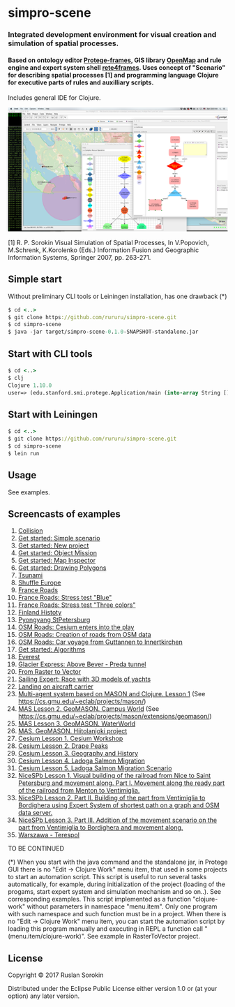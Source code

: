 # simpro-scene

### Integrated development environment for visual creation and simulation of spatial processes.

####  Based on ontology editor [Protege-frames](https://protege.stanford.edu/), GIS library  [OpenMap](http://openmap-java.org/) and rule engine and expert system shell  [rete4frames](https://github.com/rururu/rete4frames). Uses concept of "Scenario" for describing spatial processes [1] and programming language Clojure for executive parts of rules and auxilliary scripts.

Includes general IDE for Clojure.

![screenshot](screenshot1.png)

[1] R. P. Sorokin Visual Simulation of Spatial Processes, In V.Popovich, M.Schrenk, K.Korolenko (Eds.) Information Fusion and  Geographic Information Systems, Springer 2007, pp. 263-271.

## Simple start

Without preliminary CLI tools or Leiningen installation, has one drawback (*)

```clj
$ cd <..>
$ git clone https://github.com/rururu/simpro-scene.git
$ cd simpro-scene
$ java -jar target/simpro-scene-0.1.0-SNAPSHOT-standalone.jar
```

## Start with CLI tools

```clj
$ cd <..>
$ clj
Clojure 1.10.0
user=> (edu.stanford.smi.protege.Application/main (into-array String []))
```

## Start with Leiningen

```clj
$ cd <..>
$ git clone https://github.com/rururu/simpro-scene.git
$ cd simpro-scene
$ lein run
```
## Usage

See examples.

## Screencasts of examples

1. [Collision](https://youtu.be/-fDo9IdJ7RA)
2. [Get started: Simple scenario](https://youtu.be/qb8EjnkyEFQ)
3. [Get started: New project](https://youtu.be/Y693nOxbWR0)
4. [Get started: Object Mission](https://youtu.be/eT-2CQzGuEA)
5. [Get started: Map Inspector](https://youtu.be/QoTo5qYyJdQ)
6. [Get started: Drawing Polygons](https://youtu.be/7P8Q9n0jLVM)
7. [Tsunami](https://youtu.be/pkF8BE74JAk)
8. [Shuffle Europe](https://youtu.be/Jh6r9ytpkKQ)
9. [France Roads](https://youtu.be/IvKkSpa8x9Y)
10. [France Roads: Stress test "Blue"](https://youtu.be/zp6VdtKYLtc)
11. [France Roads: Stress test "Three colors"](https://youtu.be/x20pMyq5GV0)
12. [Finland Histoty](https://youtu.be/A4x9YU3V5k0)
13. [Pyongyang StPetersburg](https://youtu.be/xDyhu5_kVXE)
14. [OSM Roads: Cesium enters into the play](https://youtu.be/cT5h79w3wR4)
15. [OSM Roads: Creation of roads from OSM data](https://youtu.be/WEx2-rMCJag)
16. [OSM Roads: Car voyage from Guttannen to Innertkirchen](https://youtu.be/KSKRXSD8a2E)
17. [Get started: Algorithms](https://www.youtube.com/watch?v=oRCMw_rnLvg&feature=youtu.be)
18. [Everest](https://www.youtube.com/watch?v=YAZSrUjKRhk&t=10s)
19. [Glacier Express: Above Bever - Preda tunnel](https://youtu.be/WJ3YZqWyFJ4)
20. [From Raster to Vector](https://youtu.be/LKaAVBDUyTU)
21. [Sailing Expert: Race with 3D models of yachts](https://youtu.be/VG87r7_gVz8)
22. [Landing on aircraft carrier](https://youtu.be/gkRWfLXRaoo)
23. [Multi-agent system based on MASON and Clojure. Lesson 1](https://youtu.be/2mJ2EarlK7s) (See https://cs.gmu.edu/~eclab/projects/mason/)
24. [MAS Lesson 2. GeoMASON. Campus World](https://youtu.be/1QyRsYgDq6I) (See https://cs.gmu.edu/~eclab/projects/mason/extensions/geomason/)
25. [MAS Lesson 3. GeoMASON. WaterWorld](https://youtu.be/5qlE8I2V6FU)
26. [MAS. GeoMASON. Hiitolanjoki project](https://youtu.be/Snd3VKUevNg)
27. [Cesium Lesson 1. Cesium Workshop](https://www.youtube.com/watch?v=FOlSx6Mg-V0)
28. [Cesium Lesson 2. Drape Peaks](https://youtu.be/G4-4ByOJpSE)
28. [Cesium Lesson 3. Geography and History](https://youtu.be/dGWTxHik4U4)
28. [Cesium Lesson 4. Ladoga Salmon Migration](https://www.youtube.com/watch?v=cFA5VbI_1HI)
29. [Cesium Lesson 5. Ladoga Salmon Migration Scenario](https://youtu.be/UBdTVGteGE4)
30. [NiceSPb Lesson 1. Visual building of the railroad from Nice to Saint Petersburg and movement along. Part I.
Movement along the ready part of the railroad from Menton to Ventimiglia.](https://youtu.be/MlTFbK8NcmY)
31. [NiceSPb Lesson 2. Part II.
Building of the part from Ventimiglia to Bordighera using Expert System of shortest path on a graph and OSM data server.](https://youtu.be/IIz0UDpqncE)
32. [NiceSPb Lesson 3. Part III.
Addition of the movement scenario on the  part from Ventimiglia to Bordighera and movement along.](https://youtu.be/aYAiik0Q4xE)
33. [Warszawa - Terespol](https://youtu.be/UbH6sWYChr0)

TO BE CONTINUED

(*)
When you start with the java command and the standalone jar, in Protege GUI there is no "Edit -> Clojure Work" menu item, that used in some projects to start an automation script. This script is useful to run several tasks automatically, for example, during initialization of the project (loading of the progams, start expert system and simulation mechanism and so on..). See corresponding examples. This script implemented as a function "clojure-work" without parameters in namespace "menu.item". Only one program with such namespace and such function must be in a project. When there is no "Edit -> Clojure Work" menu item, you can start the automation script by loading this program manually and executing in REPL a function call "(menu.item/clojure-work)". See example in RasterToVector project.

## License

Copyright © 2017 Ruslan Sorokin

Distributed under the Eclipse Public License either version 1.0 or (at
your option) any later version.
